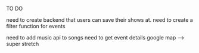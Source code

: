 TO DO

need to create backend that users can save their shows at.
need to create a filter function for events



need to add music api to songs
need to get event details
google map --> super stretch